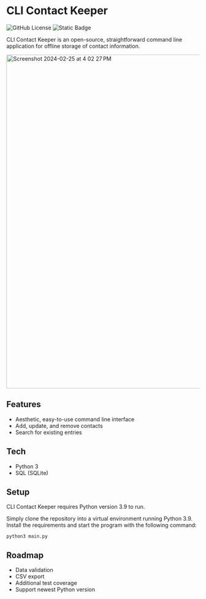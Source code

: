 # CLI Contact Keeper
![GitHub License](https://img.shields.io/github/license/dzesikode/cli-contact-keeper) 
![Static Badge](https://img.shields.io/badge/python-3.9-blue)

CLI Contact Keeper is an open-source, straightforward command line application for offline storage of contact information.


<img width="871" alt="Screenshot 2024-02-25 at 4 02 27 PM" src="https://github.com/dzesikode/cli-contact-keeper/assets/63923361/6e03c0e8-b8c2-4c43-b857-906276b28feb">


## Features

- Aesthetic, easy-to-use command line interface
- Add, update, and remove contacts
- Search for existing entries

## Tech

- Python 3
- SQL (SQLite)

## Setup

CLI Contact Keeper requires Python version 3.9 to run.

Simply clone the repository into a virtual environment running Python 3.9. Install the requirements and start the program with the following command:

```python3 main.py```

## Roadmap

- Data validation
- CSV export
- Additional test coverage
- Support newest Python version

